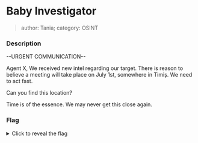 # Baby Investigator
> author: Tania; category: OSINT

### Description
--URGENT COMMUNICATION--

Agent X,
We received new intel regarding our target. There is reason to believe a meeting will take place on July 1st, somewhere in Timiș. We need to act fast.

Can you find this location?

Time is of the essence. We may never get this close again.

### Flag
<details>
  <summary>Click to reveal the flag</summary>
  HCamp{Mühle_House}
</details>
